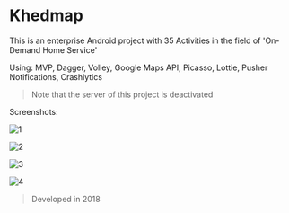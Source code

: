 # Khedmap
This is an enterprise Android project with 35 Activities in the field of 'On-Demand Home Service'

Using: MVP, Dagger, Volley, Google Maps API, Picasso, Lottie, Pusher Notifications, Crashlytics

> Note that the server of this project is deactivated

Screenshots:

![1](https://github.com/ar-karimi/KhedmapAndroid/assets/30285177/faee97d5-4b69-4fc2-b05f-7fe217534673)

![2](https://github.com/ar-karimi/KhedmapAndroid/assets/30285177/2c42eefb-ac43-4346-8ad3-005bd1cd91e8)

![3](https://github.com/ar-karimi/KhedmapAndroid/assets/30285177/284626b6-d67b-4af7-a2c0-f9594692d055)

![4](https://github.com/ar-karimi/KhedmapAndroid/assets/30285177/97573af9-1b80-4556-9acb-e233a68cf071)

> Developed in 2018
